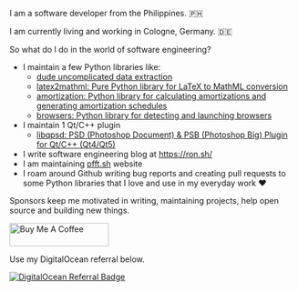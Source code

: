 I am a software developer from the Philippines. 🇵🇭 

I am currently living and working in Cologne, Germany. 🇩🇪 

So what do I do in the world of software engineering?

- I maintain a few Python libraries like:
  - [dude uncomplicated data extraction](https://github.com/roniemartinez/dude)
  - [latex2mathml: Pure Python library for LaTeX to MathML conversion](https://github.com/roniemartinez/latex2mathml)
  - [amortization: Python library for calculating amortizations and generating amortization schedules](https://github.com/roniemartinez/amortization)
  - [browsers: Python library for detecting and launching browsers](https://github.com/roniemartinez/browsers)
- I maintain 1 Qt/C++ plugin
  - [libqpsd: PSD (Photoshop Document) & PSB (Photoshop Big) Plugin for Qt/C++ (Qt4/Qt5)](https://github.com/roniemartinez/libqpsd)
- I write software engineering blog at https://ron.sh/
- I am maintaining [pfft.sh](https://pfft.sh/) website
- I roam around Github writing bug reports and creating pull requests to some Python libraries that I love and use in my everyday work ❤️ 

Sponsors keep me motivated in writing, maintaining projects, help open source and building new things.

<a href="https://www.buymeacoffee.com/roniemartinez" target="_blank"><img src="https://cdn.buymeacoffee.com/buttons/default-orange.png" alt="Buy Me A Coffee" height="41" width="174"></a>

Use my DigitalOcean referral below.

[![DigitalOcean Referral Badge](https://web-platforms.sfo2.cdn.digitaloceanspaces.com/WWW/Badge%201.svg)](https://www.digitalocean.com/?refcode=5b9c0bd05e4e&utm_campaign=Referral_Invite&utm_medium=Referral_Program&utm_source=badge)
